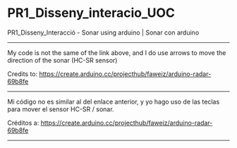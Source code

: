 # PR1_Disseny_interacio_UOC
PR1_Disseny_Interacció - Sonar using arduino | Sonar con arduino

-----------------------------------------------------------------------------------------------------------------------------------------


My code is not the same of the link above, and I do use arrows to move the direction of the sonar (HC-SR sensor)

Credits to: https://create.arduino.cc/projecthub/faweiz/arduino-radar-69b8fe


-----------------------------------------------------------------------------------------------------------------------------------------


Mi código no es similar al del enlace anterior, y yo hago uso de las teclas para mover el sensor HC-SR / sonar.

Créditos a: https://create.arduino.cc/projecthub/faweiz/arduino-radar-69b8fe


-----------------------------------------------------------------------------------------------------------------------------------------
